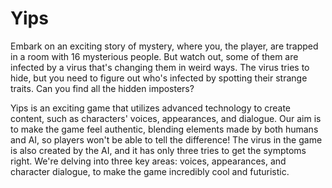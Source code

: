 # Yips

Embark on an exciting story of mystery, where you, the player, are trapped in a room with 16 mysterious people. But watch out, some of them are infected by a virus that's changing them in weird ways. The virus tries to hide, but you need to figure out who's infected by spotting their strange traits. Can you find all the hidden imposters?

Yips is an exciting game that utilizes advanced technology to create content, such as characters' voices, appearances, and dialogue. Our aim is to make the game feel authentic, blending elements made by both humans and AI, so players won't be able to tell the difference! The virus in the game is also created by the AI, and it has only three tries to get the symptoms right. We're delving into three key areas: voices, appearances, and character dialogue, to make the game incredibly cool and futuristic.
